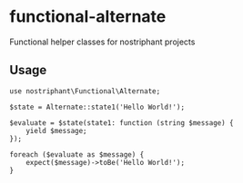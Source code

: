 # functional-alternate
Functional helper classes for nostriphant projects

## Usage

```
use nostriphant\Functional\Alternate;

$state = Alternate::state1('Hello World!');

$evaluate = $state(state1: function (string $message) {
    yield $message;
});

foreach ($evaluate as $message) {
    expect($message)->toBe('Hello World!');
}

```